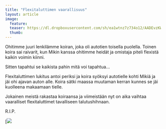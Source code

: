 ```yaml
---
title: "Flexitaluttimen vaarallisuus"
layout: article
image:
  feature:
  teaser: https://dl.dropboxusercontent.com/sh/ea1wtnz7z734o12/AADEvzKWT1wZWzs-Ei3VsIUVa/muut/Image_-245px.jpg
  thumb:
---
```


Ohitimme juuri lenkilämme koiran, joka oli autotien toisella puolella. Toinen koira sai raivarit, kun Mikin kanssa ohitimme heidät ja omistaja piteli flexistä kaikin voimin kiinni.

Sitten tapahtui se kaikista pahin mitä voi tapahtua...

Flexitaluttimen lukitus antoi periksi ja koira syöksyi autotielle kohti Mikiä ja jäi ohi ajavan auton alle. Koira sätki maassa muutaman kerran kunnes se jäi kuolleena makaamaan tielle.

Jokainen meistä rakastaa koiraansa ja viimeistään nyt on aika vaihtaa vaaralliset flexitaluttimet tavalliseen talutushihnaan.

R.I.P.

[![](https://dl.dropboxusercontent.com/sh/ea1wtnz7z734o12/AABiB5VA9n9xYcshKgImXR5za/blogi/Image.jpg)
